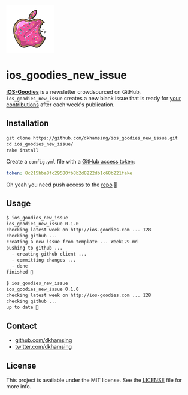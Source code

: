 ![](assets/ios-goodies.png)

# ios_goodies_new_issue

[**iOS-Goodies**](http://ios-goodies.com/) is a newsletter crowdsourced on GitHub, `ios_goodies_new_issue` creates a new blank issue that is ready for [your contributions](https://github.com/iOS-Goodies/iOS-Goodies) after each week's publication.

## Installation

```shell
git clone https://github.com/dkhamsing/ios_goodies_new_issue.git
cd ios_goodies_new_issue/
rake install
```
Create a `config.yml` file with a [GitHub access token](https://help.github.com/articles/creating-an-access-token-for-command-line-use/):

```yaml
token: 8c215bba8fc29580fb8b2d8222db1c68b221fake
```

Oh yeah you need push access to the [repo](https://github.com/iOS-Goodies/iOS-Goodies) :cake:

## Usage

```shell
$ ios_goodies_new_issue
ios_goodies_new_issue 0.1.0
checking latest week on http://ios-goodies.com ... 128
checking github ...
creating a new issue from template ... Week129.md
pushing to github ...
  - creating github client ...
  - committing changes ...
  - done
finished 🍰
```

```shell
$ ios_goodies_new_issue
ios_goodies_new_issue 0.1.0
checking latest week on http://ios-goodies.com ... 128
checking github ...
up to date 🎉
```
## Contact

- [github.com/dkhamsing](https://github.com/dkhamsing)
- [twitter.com/dkhamsing](https://twitter.com/dkhamsing)

## License

This project is available under the MIT license. See the [LICENSE](LICENSE) file for more info.

